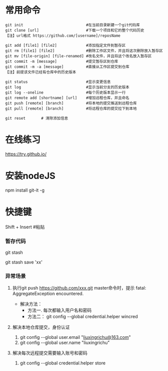 # 常用命令 #
	git init							#在当前目录新建一个git代码库
	git clone [url]						#下载一个项目和它的整个代码历史
	【注】url格式 https://github.com/[username]/reposName

	git add [file1] [file2]				#添加指定文件到暂存区
	git rm [file1] [file2]				#删除工作区文件，并且将这次删除放入暂存区
	git mv [file-origin] [file-renamed]	#改名文件，并且将这个改名放入暂存区
	git commit -m [message]				#提交暂存区到仓库
	git commit -m -a [message]			#直接从工作区提交到仓库
	【注】前提该文件已经有仓库中的历史版本

	git status							#显示变更信息
	git log								#显示当前分支的历史版本
	git log --oneline					#每个历史版本显示一行
	git remote add [shortname] [url]	#增加远程仓库，并且命名
	git push [remote] [branch]			#将本地的提交推送到远程仓库
	git pull [remote] [branch]			#将远程仓库的提交拉下到本地

	git reset		# 清除添加信息

# 在线练习 #
https://try.github.io/				

# 安装nodeJS #
npm install git-it -g

# 快捷键 #
Shift + Insert		#粘贴

### 暂存代码 ###
git stash 

git stash save 'xx'

### 异常场景 ###
1. 执行git push https://github.com/xxx.git master命令时，提示
fatal: AggregateException encountered.
	- 解决方法：
		- 方法一. 每次都输入用户名和密码
		- 方法二： git config --global credential.helper wincred

2. 解决本地仓库提交，身份认证
	1. git config --global user.email "liuxingrichu@163.com"
	2. git config --global user.name "liuxingrichu"


3. 解决每次远程提交需要输入账号和密码
	1. git config --global credential.helper store
	